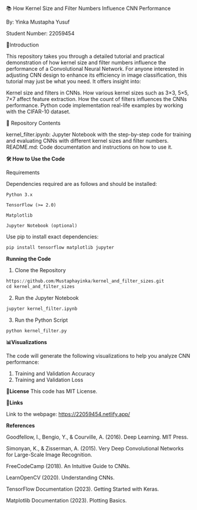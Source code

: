 📚 How Kernel Size and Filter Numbers Influence CNN Performance

By: Yinka Mustapha Yusuf 

Student Number: 22059454 

🚀Introduction

This repository takes you through a detailed tutorial and practical demonstration of how kernel size and filter numbers influence the performance of a Convolutional Neural Network. For anyone interested in adjusting CNN design to enhance its efficiency in image classification, this tutorial may just be what you need. It offers insight into: 

Kernel size and filters in CNNs. How various kernel sizes such as 3×3, 5×5, 7×7 affect feature extraction. How the count of filters influences the CNNs performance. Python code implementation real-life examples by working with the CIFAR-10 dataset. 
 
 📂 Repository Contents 
 
kernel_filter.ipynb: Jupyter Notebook with the step-by-step code for training and evaluating CNNs with different kernel sizes and filter numbers. 
README.md: Code documentation and instructions on how to use it. 

**🛠️ How to Use the Code**

Requirements 

Dependencies required are as follows and should be installed: 

    Python 3.x 

    TensorFlow (>= 2.0) 

    Matplotlib 

    Jupyter Notebook (optional) 


Use pip to install exact dependencies:

``` python
pip install tensorflow matplotlib jupyter
```

**Running the Code**

1. Clone the Repository
```python
https://github.com/Mustaphayinka/kernel_and_filter_sizes.git
cd kernel_and_filter_sizes
```
2. Run the Jupyter Notebook
```python
jupyter kernel_filter.ipynb
```

3. Run the Python Script
```python
python kernel_filter.py
```


**📊Visualizations**

The code will generate the following visualizations to help you analyze CNN performance: 

1. Training and Validation Accuracy
2. Training and Validation Loss


**📜License**
This code has MIT License.


**🔗Links**  

Link to the webpage: https://22059454.netlify.app/ 


**References**

Goodfellow, I., Bengio, Y., & Courville, A. (2016). Deep Learning. MIT Press. 

Simonyan, K., & Zisserman, A. (2015). Very Deep Convolutional Networks for Large-Scale Image Recognition. 

FreeCodeCamp (2018). An Intuitive Guide to CNNs. 

LearnOpenCV (2020). Understanding CNNs. 

TensorFlow Documentation (2023). Getting Started with Keras. 

Matplotlib Documentation (2023). Plotting Basics. 
